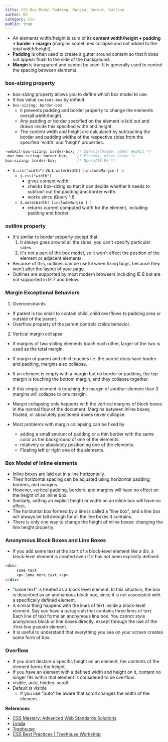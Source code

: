 ```yaml
---
title: CSS Box Model Padding, Margin, Border, Outline
author: NC
category: css
public: true
---
```


+ An elements width/height is sum of its **content width/height + padding + border + margin** (margins sometimes collapse and not added to the total width/height).
+ **Padding** is often used to create a gutter around content so that it does not appear flush to the side of the background.
+ **Margin** is transparent and cannot be seen. It is generally used to control the spacing between elements.

### box-sizing property

+ *box-sizing* property allows you to define which box model to use.
+ It has value `content-box` by default.
+ `box-sizing: border-box`
     + it prevents padding and border property to change the elements overall width/height.
     + Any padding or border specified on the element is laid out and drawn inside this specified width and height.
     + The content width and height are calculated by subtracting the border and padding widths of the respective sides from the specified 'width' and 'height' properties.

```css
-webkit-box-sizing: border-box; /* Safari/Chrome, other WebKit */
-moz-box-sizing: border-box;    /* Firefox, other Gecko */
box-sizing: border-box;         /* Opera/IE 8+ */
```

+ `$.css("width")` vs `$.outerWidth( [includeMargin ] )`:
     + `$.css("width")`
        + gives content width.
        + checks box-sizing so that it can decide whether it needs to subtract out the padding and border width.
        + works since jQuery 1.8.
     + `$.outerWidth( [includeMargin ] )`
        + returns current computed width for the element, including padding and border.


### outline property

+ It's similar to border property except that:
     1. It always goes around all the sides, you can't specify particular sides.
     2. It's not a part of the box model, so it won't effect the position of the element or adjacent elements.
+ Because of this, outlines can be useful when fixing bugs, because they won’t alter the layout of your page.
+ Outlines are supported by most modern browsers including IE 8 but are not supported in IE 7 and below.



### Margin Exceptional Behaviors

1. Overconstraints
  + If parent is too small to contain child, child overflows to padding area or outside of the parent.
  + Overflow property of the parent controls childs behavior.

2. Vertical margin collapse
  + If margins of two sibling elements touch each other, larger of the two is used as the total margin.
  + If margin of parent and child touches i.e. the parent does have border and padding, margins also collapse.
  + If an element is empty with a margin but no border or padding, the top margin is touching the bottom margin, and they collapse together.
  + If this empty element is touching the margin of another element than 3 margins will collapse to one margin.


+ Margin collapsing only happens with the vertical margins of block boxes in the normal flow of the document. Margins between inline boxes, floated, or absolutely positioned boxes never collapse.

+ Most problems with margin collapsing can be fixed by
     + adding a small amount of padding or a thin border with the same color as the background of one of the elements.
     + relatively or absolutely positioning one of the elements.
     + Floating left or right one of the elements.




### Box Model of Inline elements

+ Inline boxes are laid out in a line horizontally.
+ Their horizontal spacing can be adjusted using horizontal padding, borders, and margins.
+ However, vertical padding, borders, and margins will have no effect on the height of an inline box.
+ Similarly, setting an explicit height or width on an inline box will have no effect.
+ The horizontal box formed by a line is called a "line box", and a line box will always be tall enough for all the line boxes it contains.
+ There is only one way to change the height of inline boxes: changing the line height property.




### Anonymous Block Boxes and Line Boxes

+ If you add some text at the start of a block-level element like a div, a block-level element is created even if it has not been explicitly defined:

```html
<div>
     some text
     <p> Some more text </p>
</div>
```

+ "some text" is treated as a block level element. In this situation, the box is described as an anonymous block box, since it is not associated with a specifically defined element.
+ A similar thing happens with the lines of text inside a block-level element. Say you have a paragraph that contains three lines of text. Each line of text forms an anonymous line box. You cannot style anonymous block or line boxes directly, except through the use of the :first-line pseudo element.
+ It is useful to understand that everything you see on your screen creates some form of box.



### Overflow

+ If you dont declare a specific height on an element, the contents of the element forms the height.
+ If you have an element with a defined width and height on it, content no longer fits within that element is considered to be overflow.
+ visible, auto, hidden, scroll
+ Default is visible
     + If you use "auto" be aware that scroll changes the width of the element.



**References**

- [CSS Mastery: Advanced Web Standards Solutions](http://www.amazon.com/CSS-Mastery-Advanced-Standards-Solutions/dp/1430223979)
- [Lynda](http://www.lynda.com)
- [Treehouse](http://www.treehouse.com)
- [CSS Best Practices | Treehouse Workshop](https://www.youtube.com/watch?v=vQVvbwzM9YU )

